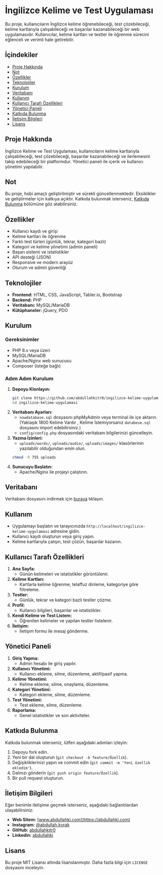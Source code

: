# İngilizce Kelime ve Test Uygulaması

Bu proje, kullanıcıların İngilizce kelime öğrenebileceği, test çözebileceği, kelime kartlarıyla çalışabileceği ve başarılar kazanabileceği bir web uygulamasıdır. Kullanıcılar, kelime kartları ve testler ile öğrenme sürecini eğlenceli ve verimli hale getirebilir.

## İçindekiler
- [Proje Hakkında](#proje-hakkında)
- [Not](#not)
- [Özellikler](#özellikler)
- [Teknolojiler](#teknolojiler)
- [Kurulum](#kurulum)
- [Veritabanı](#veritabanı)
- [Kullanım](#kullanım)
- [Kullanıcı Tarafı Özellikleri](#kullanıcı-tarafı-özellikleri)
- [Yönetici Paneli](#yönetici-paneli)
- [Katkıda Bulunma](#katkıda-bulunma)
- [İletişim Bilgileri](#iletişim-bilgileri)
- [Lisans](#lisans)

## Proje Hakkında

İngilizce Kelime ve Test Uygulaması, kullanıcıların kelime kartlarıyla çalışabileceği, test çözebileceği, başarılar kazanabileceği ve ilerlemesini takip edebileceği bir platformdur. Yönetici paneli ile içerik ve kullanıcı yönetimi yapılabilir.

## Not

Bu proje, hobi amaçlı geliştirilmiştir ve sürekli güncellenmektedir. Eksiklikler ve geliştirmeler için katkıya açıktır. Katkıda bulunmak isterseniz, [Katkıda Bulunma](#katkıda-bulunma) bölümüne göz atabilirsiniz.

## Özellikler
- Kullanıcı kaydı ve girişi
- Kelime kartları ile öğrenme
- Farklı test türleri (günlük, tekrar, kategori bazlı)
- Kategori ve kelime yönetimi (admin paneli)
- Başarı sistemi ve istatistikler
- API desteği (JSON)
- Responsive ve modern arayüz
- Oturum ve admin güvenliği

## Teknolojiler
- **Frontend:** HTML, CSS, JavaScript, Tabler.io, Bootstrap
- **Backend:** PHP
- **Veritabanı:** MySQL/MariaDB
- **Kütüphaneler:** jQuery, PDO

## Kurulum

### Gereksinimler
- PHP 8.x veya üzeri
- MySQL/MariaDB
- Apache/Nginx web sunucusu
- Composer (isteğe bağlı)

### Adım Adım Kurulum
1. **Depoyu Klonlayın:**
   ```bash
   git clone https://github.com/abdullahkitr0/ingilizce-kelime-uygulamasi.git
   cd ingilizce-kelime-uygulamasi
   ```
2. **Veritabanı Ayarları:**
   - `nowdatabase.sql` dosyasını phpMyAdmin veya terminal ile içe aktarın. (Yaklaşık 1800 Kelime Vardır , Kelime İstemiyorsanız `databese.sql` dosyasını import edebilirsiniz.)
   - `config/config.php` dosyasındaki veritabanı bilgilerinizi güncelleyin.
3. **Yazma İzinleri:**
   - `uploads/words/`, `uploads/audio/`, `uploads/images/` klasörlerinin yazılabilir olduğundan emin olun.
   ```bash
   chmod -R 755 uploads
   ```
4. **Sunucuyu Başlatın:**
   - Apache/Nginx ile projeyi çalıştırın.

## Veritabanı

Veritabanı dosyasını indirmek için [buraya](https://github.com/abdullahkitr0/ingilizce-kelime-uygulamasi/blob/main/nowdatabase.sql) tıklayın.

## Kullanım
- Uygulamayı başlatın ve tarayıcınızda `http://localhost/ingilizce-kelime-uygulamasi` adresine gidin.
- Kullanıcı kaydı oluşturun veya giriş yapın.
- Kelime kartlarıyla çalışın, test çözün, başarılar kazanın.

## Kullanıcı Tarafı Özellikleri

1. **Ana Sayfa:**
   - Günün kelimeleri ve istatistikler görüntülenir.
2. **Kelime Kartları:**
   - Kartlarla kelime öğrenme, telaffuz dinleme, kategoriye göre filtreleme.
3. **Testler:**
   - Günlük, tekrar ve kategori bazlı testler çözme.
4. **Profil:**
   - Kullanıcı bilgileri, başarılar ve istatistikler.
5. **Kendi Kelime ve Test Listem:**
   - Öğrenilen kelimeler ve yapılan testler listelenir.
6. **İletişim:**
   - İletişim formu ile mesaj gönderme.

## Yönetici Paneli

1. **Giriş Yapma:**
   - Admin hesabı ile giriş yapılır.
2. **Kullanıcı Yönetimi:**
   - Kullanıcı ekleme, silme, düzenleme, aktif/pasif yapma.
3. **Kelime Yönetimi:**
   - Kelime ekleme, silme, onaylama, düzenleme.
4. **Kategori Yönetimi:**
   - Kategori ekleme, silme, düzenleme.
5. **Test Yönetimi:**
   - Test ekleme, silme, düzenleme.
6. **Raporlama:**
   - Genel istatistikler ve son aktiviteler.

## Katkıda Bulunma

Katkıda bulunmak isterseniz, lütfen aşağıdaki adımları izleyin:

1. Depoyu fork edin.
2. Yeni bir dal oluşturun (`git checkout -b feature/Özellik`).
3. Değişikliklerinizi yapın ve commit edin (`git commit -m 'Yeni özellik ekledim'`).
4. Dalınızı gönderin (`git push origin feature/Özellik`).
5. Bir pull request oluşturun.

## İletişim Bilgileri

Eğer benimle iletişime geçmek isterseniz, aşağıdaki bağlantılardan ulaşabilirsiniz:

- **Web Sitem:** [www.abdullahki.com](https://abdullahki.com)
- **Instagram:** [@abdullah.kvrak](https://www.instagram.com/abdullah.kvrak)
- **GitHub:** [abdullahkitr0](https://github.com/abdullahkitr0)
- **Linkedin:** [abdullahki](https://www.linkedin.com/in/abdullahki)

## Lisans

Bu proje MIT Lisansı altında lisanslanmıştır. Daha fazla bilgi için `LICENSE` dosyasını inceleyin.